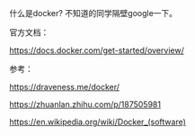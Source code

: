什么是docker? 不知道的同学隔壁google一下。



官方文档：

https://docs.docker.com/get-started/overview/

参考：

https://draveness.me/docker/

https://zhuanlan.zhihu.com/p/187505981

https://en.wikipedia.org/wiki/Docker_(software)

